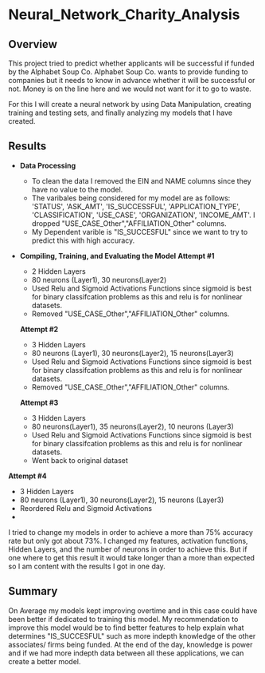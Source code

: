 # Neural_Network_Charity_Analysis

## Overview
This project tried to predict whether applicants will be successful if funded by the Alphabet Soup Co. Alphabet Soup Co. wants to provide funding to companies but it needs to know in advance whether it will be successful or not. Money is on the line here and we would not want for it to go to waste. 

For this I will create a neural network by using Data Manipulation, creating training and testing sets, and finally analyzing my models that I have created.  


## Results
- **Data Processing**
   - To clean the data I removed the EIN and NAME columns since they have no value to the model. 
   - The varibales being considered for my model are as follows: 'STATUS', 'ASK_AMT', 'IS_SUCCESSFUL', 'APPLICATION_TYPE', 'CLASSIFICATION', 'USE_CASE', 'ORGANIZATION', 'INCOME_AMT'. I dropped "USE_CASE_Other","AFFILIATION_Other" columns. 
   - My Dependent varible is "IS_SUCCESFUL" since we want to try to predict this with high accuracy. 
   
   
- **Compiling, Training, and Evaluating the Model**
  **Attempt #1**
   - 2 Hidden Layers
   - 80 neurons (Layer1), 30 neurons(Layer2)
   - Used Relu and Sigmoid Activations Functions since sigmoid is best for binary classifcation problems as this and relu is for nonlinear datasets.
   - Removed "USE_CASE_Other","AFFILIATION_Other" columns. 
   
   
  **Attempt #2**
   - 3 Hidden Layers 
   - 80 neurons (Layer1), 30 neurons(Layer2), 15 neurons(Layer3)
   - Used Relu and Sigmoid Activations Functions since sigmoid is best for binary classifcation problems as this and relu is for    nonlinear datasets.
   - Removed "USE_CASE_Other","AFFILIATION_Other" columns. 
   
   
  **Attempt #3**
   - 3 Hidden Layers
   - 80 neurons(Layer1), 35 neurons(Layer2), 10 neurons (Layer3)
   - Used Relu and Sigmoid Activations Functions since sigmoid is best for binary classifcation problems as this and relu is for    nonlinear datasets.
   - Went back to original dataset 
   
   
 **Attempt #4**
  - 3 Hidden Layers
  - 80 neurons (Layer1), 30 neurons(Layer2), 15 neurons (Layer3)
  - Reordered Relu and Sigmoid Activations 
  - 
  
  
 I tried to change my models in order to achieve a more than 75% accuracy rate but only got about 73%. I changed my features, activation functions, Hidden Layers, and the number of neurons in order to achieve this. But if one where to get this result it would take longer than a more than expected so I am content with the results I got in one day. 
  
## Summary 
On Average my models kept improving overtime and in this case could have been better if dedicated to training this model. My recommendation to improve this model would be to find better features to help explain what determines "IS_SUCCESFUL" such as more indepth knowledge of the other associates/ firms being funded. At the end of the day, knowledge is power and if we had more indepth data between all these applications, we can create a better model.
